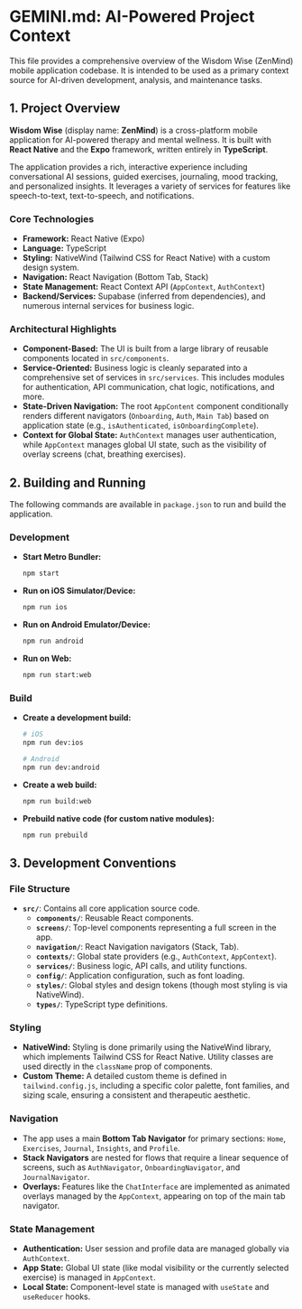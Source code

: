 # GEMINI.md: AI-Powered Project Context

This file provides a comprehensive overview of the Wisdom Wise (ZenMind) mobile application codebase. It is intended to be used as a primary context source for AI-driven development, analysis, and maintenance tasks.

## 1. Project Overview

**Wisdom Wise** (display name: **ZenMind**) is a cross-platform mobile application for AI-powered therapy and mental wellness. It is built with **React Native** and the **Expo** framework, written entirely in **TypeScript**.

The application provides a rich, interactive experience including conversational AI sessions, guided exercises, journaling, mood tracking, and personalized insights. It leverages a variety of services for features like speech-to-text, text-to-speech, and notifications.

### Core Technologies

- **Framework:** React Native (Expo)
- **Language:** TypeScript
- **Styling:** NativeWind (Tailwind CSS for React Native) with a custom design system.
- **Navigation:** React Navigation (Bottom Tab, Stack)
- **State Management:** React Context API (`AppContext`, `AuthContext`)
- **Backend/Services:** Supabase (inferred from dependencies), and numerous internal services for business logic.

### Architectural Highlights

- **Component-Based:** The UI is built from a large library of reusable components located in `src/components`.
- **Service-Oriented:** Business logic is cleanly separated into a comprehensive set of services in `src/services`. This includes modules for authentication, API communication, chat logic, notifications, and more.
- **State-Driven Navigation:** The root `AppContent` component conditionally renders different navigators (`Onboarding`, `Auth`, `Main Tab`) based on application state (e.g., `isAuthenticated`, `isOnboardingComplete`).
- **Context for Global State:** `AuthContext` manages user authentication, while `AppContext` manages global UI state, such as the visibility of overlay screens (chat, breathing exercises).

## 2. Building and Running

The following commands are available in `package.json` to run and build the application.

### Development

- **Start Metro Bundler:**
  ```bash
  npm start
  ```
- **Run on iOS Simulator/Device:**
  ```bash
  npm run ios
  ```
- **Run on Android Emulator/Device:**
  ```bash
  npm run android
  ```
- **Run on Web:**
  ```bash
  npm run start:web
  ```

### Build

- **Create a development build:**
  ```bash
  # iOS
  npm run dev:ios

  # Android
  npm run dev:android
  ```
- **Create a web build:**
  ```bash
  npm run build:web
  ```
- **Prebuild native code (for custom native modules):**
  ```bash
  npm run prebuild
  ```

## 3. Development Conventions

### File Structure

- **`src/`**: Contains all core application source code.
  - **`components/`**: Reusable React components.
  - **`screens/`**: Top-level components representing a full screen in the app.
  - **`navigation/`**: React Navigation navigators (Stack, Tab).
  - **`contexts/`**: Global state providers (e.g., `AuthContext`, `AppContext`).
  - **`services/`**: Business logic, API calls, and utility functions.
  - **`config/`**: Application configuration, such as font loading.
  - **`styles/`**: Global styles and design tokens (though most styling is via NativeWind).
  - **`types/`**: TypeScript type definitions.

### Styling

- **NativeWind:** Styling is done primarily using the NativeWind library, which implements Tailwind CSS for React Native. Utility classes are used directly in the `className` prop of components.
- **Custom Theme:** A detailed custom theme is defined in `tailwind.config.js`, including a specific color palette, font families, and sizing scale, ensuring a consistent and therapeutic aesthetic.

### Navigation

- The app uses a main **Bottom Tab Navigator** for primary sections: `Home`, `Exercises`, `Journal`, `Insights`, and `Profile`.
- **Stack Navigators** are nested for flows that require a linear sequence of screens, such as `AuthNavigator`, `OnboardingNavigator`, and `JournalNavigator`.
- **Overlays:** Features like the `ChatInterface` are implemented as animated overlays managed by the `AppContext`, appearing on top of the main tab navigator.

### State Management

- **Authentication:** User session and profile data are managed globally via `AuthContext`.
- **App State:** Global UI state (like modal visibility or the currently selected exercise) is managed in `AppContext`.
- **Local State:** Component-level state is managed with `useState` and `useReducer` hooks.

